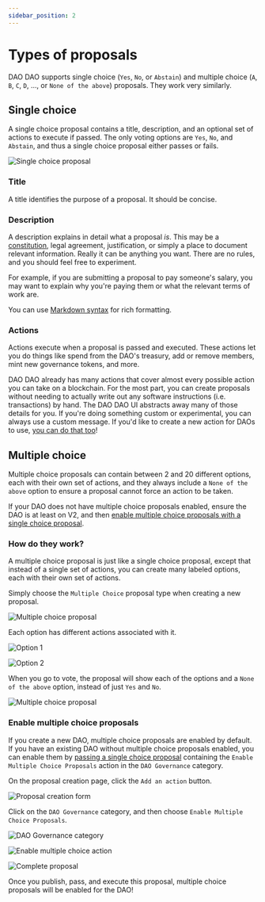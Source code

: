 ```yaml
---
sidebar_position: 2
---
```


# Types of proposals

DAO DAO supports single choice (`Yes`, `No`, or `Abstain`) and multiple choice (`A`, `B`, `C`, `D`, ..., or `None of the above`) proposals. They work very similarly.

## Single choice

A single choice proposal contains a title, description, and an optional set of actions to execute if passed. The only voting options are `Yes`, `No`, and `Abstain`, and thus a single choice proposal either passes or fails.

![Single choice proposal](/img/features/proposals/single-choice-proposal.png)

### Title

A title identifies the purpose of a proposal. It should be concise.

### Description

A description explains in detail what a proposal _is_. This may be a [constitution](https://daodao.zone/dao/juno10h0hc64jv006rr8qy0zhlu4jsxct8qwa0vtaleayh0ujz0zynf2s2r7v8q/proposals/A1), legal agreement, justification, or simply a place to document relevant information. Really it can be anything you want. There are no rules, and you should feel free to experiment.

For example, if you are submitting a proposal to pay someone's salary, you may want to explain why you're paying them or what the relevant terms of work are.

You can use [Markdown syntax](https://www.markdownguide.org/basic-syntax/) for rich formatting.

### Actions

Actions execute when a proposal is passed and executed. These actions let you do things like spend from the DAO's treasury, add or remove members, mint new governance tokens, and more.

DAO DAO already has many actions that cover almost every possible action you can take on a blockchain. For the most part, you can create proposals without needing to actually write out any software instructions (i.e. transactions) by hand. The DAO DAO UI abstracts away many of those details for you. If you're doing something custom or experimental, you can always use a custom message. If you'd like to create a new action for DAOs to use, [you can do that too](https://github.com/DA0-DA0/dao-dao-ui/wiki/Adding-an-action-to-DAO-DAO)!

## Multiple choice

Multiple choice proposals can contain between 2 and 20 different options, each with their own set of actions, and they always include a `None of the above` option to ensure a proposal cannot force an action to be taken.

If your DAO does not have multiple choice proposals enabled, ensure the DAO is
at least on V2, and then [enable multiple choice proposals with a single choice
proposal](#enable-multiple-choice-proposals).

### How do they work?

A multiple choice proposal is just like a single choice proposal, except that instead of a single set of actions, you can create many labeled options, each with their own set of actions.

Simply choose the `Multiple Choice` proposal type when creating a new proposal.

![Multiple choice proposal](/img/features/proposals/multiple-choice-proposal.png)

Each option has different actions associated with it.

![Option 1](/img/features/proposals/multiple-choice-proposal-option-1.png)

![Option 2](/img/features/proposals/multiple-choice-proposal-option-2.png)

When you go to vote, the proposal will show each of the options and a `None of the above` option, instead of just `Yes` and `No`.

![Multiple choice proposal](/img/features/proposals/multiple-choice-proposal-done.png)

### Enable multiple choice proposals

If you create a new DAO, multiple choice proposals are enabled by default. If you have an existing DAO without multiple choice proposals enabled, you can enable them by [passing a single choice proposal](./how-to-create-a-proposal) containing the `Enable Multiple Choice Proposals` action in the `DAO Governance` category.

On the proposal creation page, click the `Add an action` button.

![Proposal creation form](/img/features/proposals/enable-multiple-choice-add-action.png)

Click on the `DAO Governance` category, and then choose `Enable Multiple Choice Proposals`.

![DAO Governance category](/img/shared/action-modal-dao-governance-category.png)

![Enable multiple choice action](/img/features/proposals/enable-multiple-choice-dao-governance-category.png)

![Complete proposal](/img/features/proposals/enable-multiple-choice-done.png)

Once you publish, pass, and execute this proposal, multiple choice proposals will be enabled for the DAO!
